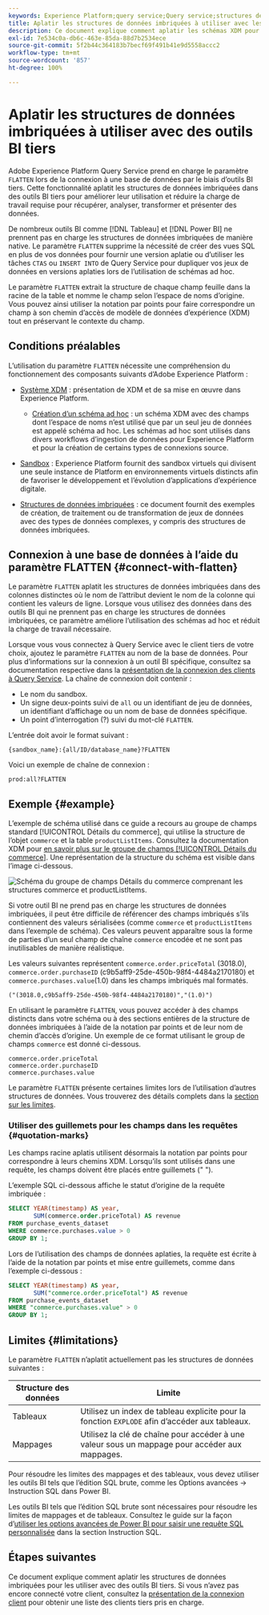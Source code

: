 ```yaml
---
keywords: Experience Platform;query service;Query service;structures de données imbriquées;données imbriquées;aplatir;aplatir les données imbriquées;
title: Aplatir les structures de données imbriquées à utiliser avec les outils BI
description: Ce document explique comment aplatir les schémas XDM pour toutes les tables et vues au cours d’une session lors de l’utilisation d’outils BI tiers avec Query Service.
exl-id: 7e534c0a-db6c-463e-85da-88d7b2534ece
source-git-commit: 5f2b44c364183b7becf69f491b41e9d5558accc2
workflow-type: tm+mt
source-wordcount: '857'
ht-degree: 100%

---
```


# Aplatir les structures de données imbriquées à utiliser avec des outils BI tiers

Adobe Experience Platform Query Service prend en charge le paramètre `FLATTEN` lors de la connexion à une base de données par le biais d’outils BI tiers. Cette fonctionnalité aplatit les structures de données imbriquées dans des outils BI tiers pour améliorer leur utilisation et réduire la charge de travail requise pour récupérer, analyser, transformer et présenter des données.

De nombreux outils BI comme [!DNL Tableau] et [!DNL Power BI] ne prennent pas en charge les structures de données imbriquées de manière native. Le paramètre `FLATTEN` supprime la nécessité de créer des vues SQL en plus de vos données pour fournir une version aplatie ou d’utiliser les tâches `CTAS` ou `INSERT INTO` de Query Service pour dupliquer vos jeux de données en versions aplaties lors de l’utilisation de schémas ad hoc.

Le paramètre `FLATTEN` extrait la structure de chaque champ feuille dans la racine de la table et nomme le champ selon l’espace de noms d’origine. Vous pouvez ainsi utiliser la notation par points pour faire correspondre un champ à son chemin d’accès de modèle de données d’expérience (XDM) tout en préservant le contexte du champ.

## Conditions préalables

L’utilisation du paramètre `FLATTEN` nécessite une compréhension du fonctionnement des composants suivants d’Adobe Experience Platform :

* [Système XDM](../../xdm/home.md) : présentation de XDM et de sa mise en œuvre dans Experience Platform.

   * [Création d’un schéma ad hoc](../../xdm/tutorials/ad-hoc.md) : un schéma XDM avec des champs dont l’espace de noms n’est utilisé que par un seul jeu de données est appelé schéma ad hoc. Les schémas ad hoc sont utilisés dans divers workflows d’ingestion de données pour Experience Platform et pour la création de certains types de connexions source.

* [Sandbox](../../sandboxes/home.md) : Experience Platform fournit des sandbox virtuels qui divisent une seule instance de Platform en environnements virtuels distincts afin de favoriser le développement et l’évolution d’applications d’expérience digitale.

* [Structures de données imbriquées](./nested-data-structures.md) : ce document fournit des exemples de création, de traitement ou de transformation de jeux de données avec des types de données complexes, y compris des structures de données imbriquées.

## Connexion à une base de données à l’aide du paramètre FLATTEN {#connect-with-flatten}

Le paramètre `FLATTEN` aplatit les structures de données imbriquées dans des colonnes distinctes où le nom de l’attribut devient le nom de la colonne qui contient les valeurs de ligne. Lorsque vous utilisez des données dans des outils BI qui ne prennent pas en charge les structures de données imbriquées, ce paramètre améliore l’utilisation des schémas ad hoc et réduit la charge de travail nécessaire.

Lorsque vous vous connectez à Query Service avec le client tiers de votre choix, ajoutez le paramètre `FLATTEN` au nom de la base de données. Pour plus d’informations sur la connexion à un outil BI spécifique, consultez sa documentation respective dans la [présentation de la connexion des clients à Query Service](../clients/overview.md). La chaîne de connexion doit contenir :

* Le nom du sandbox.
* Un signe deux-points suivi de `all` ou un identifiant de jeu de données, un identifiant d’affichage ou un nom de base de données spécifique.
* Un point d’interrogation (?) suivi du mot-clé `FLATTEN`.

L’entrée doit avoir le format suivant :

```terminal
{sandbox_name}:{all/ID/database_name}?FLATTEN
```

Voici un exemple de chaîne de connexion :

```terminal
prod:all?FLATTEN
```

## Exemple {#example}

L’exemple de schéma utilisé dans ce guide a recours au groupe de champs standard [!UICONTROL Détails du commerce], qui utilise la structure de l’objet `commerce` et la table `productListItems`. Consultez la documentation XDM pour [en savoir plus sur le groupe de champs [!UICONTROL Détails du commerce]](../../xdm/field-groups/event/commerce-details.md). Une représentation de la structure du schéma est visible dans l’image ci-dessous.

![Schéma du groupe de champs Détails du commerce comprenant les structures `commerce` et `productListItems`.](../images/key-concepts/commerce-details.png)

Si votre outil BI ne prend pas en charge les structures de données imbriquées, il peut être difficile de référencer des champs imbriqués s’ils contiennent des valeurs sérialisées (comme `commerce` et `productListItems` dans l’exemple de schéma). Ces valeurs peuvent apparaître sous la forme de parties d’un seul champ de chaîne `commerce` encodée et ne sont pas inutilisables de manière réalistique.

Les valeurs suivantes représentent `commerce.order.priceTotal` (3018.0), `commerce.order.purchaseID` (c9b5aff9-25de-450b-98f4-4484a2170180) et `commerce.purchases.value`(1.0) dans les champs imbriqués mal formatés.

```terminal
("(3018.0,c9b5aff9-25de-450b-98f4-4484a2170180)","(1.0)")
```

En utilisant le paramètre `FLATTEN`, vous pouvez accéder à des champs distincts dans votre schéma ou à des sections entières de la structure de données imbriquées à l’aide de la notation par points et de leur nom de chemin d’accès d’origine. Un exemple de ce format utilisant le group de champs `commerce` est donné ci-dessous.

```terminal
commerce.order.priceTotal
commerce.order.purchaseID
commerce.purchases.value
```

Le paramètre `FLATTEN` présente certaines limites lors de l’utilisation d’autres structures de données. Vous trouverez des détails complets dans la [section sur les limites](#limitations).

### Utiliser des guillemets pour les champs dans les requêtes {#quotation-marks}

Les champs racine aplatis utilisent désormais la notation par points pour correspondre à leurs chemins XDM. Lorsqu’ils sont utilisés dans une requête, les champs doivent être placés entre guillemets (&quot; &quot;).

L’exemple SQL ci-dessous affiche le statut d’origine de la requête imbriquée :

```sql
SELECT YEAR(timestamp) AS year,
       SUM(commerce.order.priceTotal) AS revenue
FROM purchase_events_dataset
WHERE commerce.purchases.value > 0
GROUP BY 1;
```

Lors de l’utilisation des champs de données aplaties, la requête est écrite à l’aide de la notation par points et mise entre guillemets, comme dans l’exemple ci-dessous :

```sql
SELECT YEAR(timestamp) AS year,
       SUM("commerce.order.priceTotal") AS revenue
FROM purchase_events_dataset
WHERE "commerce.purchases.value" > 0
GROUP BY 1;
```

## Limites {#limitations}

Le paramètre `FLATTEN` n’aplatit actuellement pas les structures de données suivantes :

| Structure des données | Limite |
|---|---|
| Tableaux | Utilisez un index de tableau explicite pour la fonction `EXPLODE` afin d’accéder aux tableaux. |
| Mappages | Utilisez la clé de chaîne pour accéder à une valeur sous un mappage pour accéder aux mappages. |

Pour résoudre les limites des mappages et des tableaux, vous devez utiliser les outils BI tels que l’édition SQL brute, comme les Options avancées -> Instruction SQL dans Power BI.

Les outils BI tels que l’édition SQL brute sont nécessaires pour résoudre les limites de mappages et de tableaux. Consultez le guide sur la façon d’[utiliser les options avancées de Power BI pour saisir une requête SQL personnalisée](../clients/power-bi.md#import-tables-using-custom-sql) dans la section Instruction SQL.

## Étapes suivantes

Ce document explique comment aplatir les structures de données imbriquées pour les utiliser avec des outils BI tiers. Si vous n’avez pas encore connecté votre client, consultez la [présentation de la connexion client](../clients/overview.md) pour obtenir une liste des clients tiers pris en charge.

